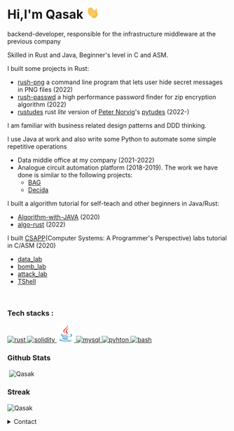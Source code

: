 

<h1 align="left">Hi,I'm Qasak <img src="https://raw.githubusercontent.com/ABSphreak/ABSphreak/master/gifs/Hi.gif" width="30px"> </h1>

backend-developer, responsible for the infrastructure middleware at the previous company

Skilled in Rust and Java, Beginner's level in C and ASM.

I built some projects in Rust:
+ [rush-png](https://github.com/Qasak/rush-png) a command line program that lets user hide secret messages in PNG files (2022)
+ [rush-passwd](https://github.com/Qasak/rush-passwd) a high performance password finder for zip encryption algorithm (2022)
+ [rustudes](https://github.com/Qasak/rustudes)  rust _lite_ version of [Peter Norvig](https://norvig.com/)'s [pytudes](https://github.com/norvig/pytudes) (2022-)


I am familiar with business related design patterns and DDD thinking.


I use Java at work and also write some Python to automate some simple repetitive operations
+ Data middle office at my company (2021-2022)
+ Analogue circuit automation platform (2018-2019). The work we have done is similar to the following projects:
	+ [BAG](https://github.com/ucb-art/BAG_framework)
	+ [Decida](http://www.decida.org/PyDeCiDa_man_pages)


I built a algorithm tutorial for self-teach and other beginners in Java/Rust:
+ [Algorithm-with-JAVA](https://github.com/Qasak/Algorithm-with-JAVA) (2020)
+ [algo-rust](https://github.com/Qasak/algo-rust) (2022)



I built [CSAPP](https://github.com/Qasak/csapp-notes-and-labs)(Computer Systems: A Programmer's Perspective) labs tutorial in C/ASM (2020)
+ [data_lab](https://github.com/Qasak/all-about-csapp-labs/blob/master/datalab/README.md)  
+ [bomb_lab](https://github.com/Qasak/all-about-csapp-labs/blob/master/bomblab/README.md) 
+ [attack_lab](https://github.com/Qasak/all-about-csapp-labs/blob/master/attacklab/README.md) 
+ [TShell](https://github.com/Qasak/TShell) 






 <br>

<h3 align="left">Tech stacks :</h3>
<p align="left"> 
 
<a href="https://www.rust-lang.org/" target="_blank"> 
    <img src="https://rustacean.net/assets/cuddlyferris.png" alt="rust" width="40" height="40"/>
</a> 
 
<a href="https://soliditylang.org/" target="_blank"> 
  <img src="https://blog.ethereum.org/images/posts/solidity-logo.svg" alt="solidity" width="40" height="40"/> </a> 
</a>  

<a href="https://www.java.com/" target="_blank"> 
    <img src="https://raw.githubusercontent.com/devicons/devicon/master/icons/java/java-original.svg" alt="java" width="40" height="40"/>
</a> 
<a href="https://www.mysql.com/" target="_blank"> 
  <img src="https://www.vectorlogo.zone/logos/mysql/mysql-official.svg" alt="mysql" width="40" height="40"/> 
</a> 
 
<a href="https://www.python.org/" target="_blank"> 
    <img src="https://www.svgrepo.com/show/331553/python-package-index.svg" alt="pyhton" width="40" height="40"/>
</a> 

<a href="https://www.gnu.org/software/bash/" target="_blank"> 
  <img src="https://www.vectorlogo.zone/logos/gnu_bash/gnu_bash-icon.svg" alt="bash" width="40" height="40"/> 
</a> 




<h3 align="left">Github Stats </h3>
<p>&nbsp;<img align="center" src="https://github-readme-stats.vercel.app/api?username=Qasak&show_icons=true&locale=en" alt="Qasak" /></p>

<h3 align="left">Streak</h3>
<p><img align="center" src="https://github-readme-streak-stats.herokuapp.com/?user=Qasak&" alt="Qasak" /></p>

<details>
  <summary> Contact</summary>
<img align="left" >
w663012911@outlook.com




-----

Credits: [Qasak](https://github.com/Qasak)

Last Edited on: 2021/05/07
